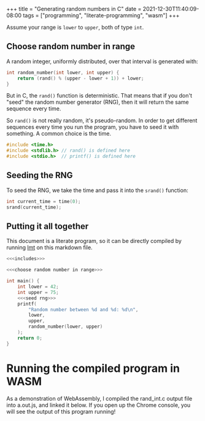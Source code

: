 +++
title = "Generating random numbers in C"
date = 2021-12-30T11:40:09-08:00
tags = ["programming", "literate-programming", "wasm"]
+++

Assume your range is `lower` to `upper`, both of type `int`.

## Choose random number in range
A random integer, uniformly distributed, over that interval is generated with:

```c "choose random number in range"
int random_number(int lower, int upper) {
    return (rand() % (upper - lower + 1)) + lower;
}
```

But in C, the `rand()` function is deterministic. That means that if you don't "seed"
the random number generator (RNG), then it will return the same sequence every time.

So `rand()` is not really random, it's pseudo-random. In order to get different sequences
every time you run the program, you have to seed it with something. A common choice is
the time.

```c "includes"
#include <time.h>
#include <stdlib.h> // rand() is defined here
#include <stdio.h>  // printf() is defined here
```

## Seeding the RNG

To seed the RNG, we take the time and pass it into the `srand()` function:

```c "seed rng"
int current_time = time(0);
srand(current_time);
```

## Putting it all together

This document is a literate program, so it can be directly compiled by running [lmt](https://github.com/driusan/lmt) on
 this markdown file.

```c rand_int.c +=
<<<includes>>>

<<<choose random number in range>>>

int main() {
    int lower = 42;
    int upper = 75;
    <<<seed rng>>>
    printf(
        "Random number between %d and %d: %d\n",
        lower,
        upper,
        random_number(lower, upper)
    );
    return 0;
}
```

# Running the compiled program in WASM

As a demonstration of WebAssembly, I compiled the rand_int.c output file into a.out.js, and linked it below. If you open up the Chrome console, you will see the output of this program running!

<script type="module" src="a.out.js">
const random_number = Module.cwrap('random_number', 'number', ['number', 'number']);
</script>